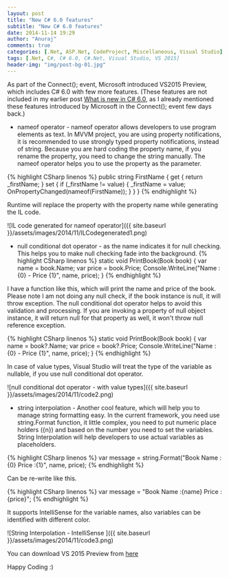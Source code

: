 ```yaml
---
layout: post
title: "New C# 6.0 features"
subtitle: "New C# 6.0 features"
date: 2014-11-14 19:29
author: "Anuraj"
comments: true
categories: [.Net, ASP.Net, CodeProject, Miscellaneous, Visual Studio]
tags: [.Net, C#, C# 6.0, C#.Net, Visual Studio, VS 2015]
header-img: "img/post-bg-01.jpg"
---
```

As part of the Connect(); event, Microsoft introduced VS2015 Preview, which includes C# 6.0 with few more features. (These features are not included in my earlier post [What is new in C# 6.0](http://www.dotnetthoughts.net/what-is-new-in-c-6-0/), as I already mentioned these features introduced by Microsoft in the Connect(); event few days back.)



*   nameof operator - nameof operator allows developers to use program elements as text. In MVVM project, you are using property notifications, it is recommended to use strongly typed property notifications, instead of string. Because you are hard coding the property name, if you rename the property, you need to change the string manually. The nameof operator helps you to use the property as the parameter. 

{% highlight CSharp linenos %}
public string FirstName
{
    get { return _firstName; }
    set
    {
        if (_firstName != value)
        {
            _firstName = value;
            OnPropertyChanged(nameof(FirstName));
        }
    }
}
{% endhighlight %}

Runtime will replace the property with the property name while generating the IL code.

![IL code generated for nameof operator]({{ site.baseurl }}/assets/images/2014/11/ILCodegenerated1.png)


*   null conditional dot operator - as the name indicates it for null checking. This helps you to make null checking fade into the background.
{% highlight CSharp linenos %}
static void PrintBook(Book book)
{
    var name = book.Name;
    var price = book.Price;
    Console.WriteLine("Name :{0} - Price {1}", name, price);
}
{% endhighlight %}

I have a function like this, which will print the name and price of the book. Please note I am not doing any null check, if the book instance is null, it will throw exception. The null conditional dot operator helps to avoid this validation and processing. If you are invoking a property of null object instance, it will return null for that property as well, it won't throw null reference exception.

{% highlight CSharp linenos %}
static void PrintBook(Book book)
{
    var name = book?.Name;
    var price = book?.Price;
    Console.WriteLine("Name :{0} - Price {1}", name, price);
}
{% endhighlight %}

In case of value types, Visual Studio will treat the type of the variable as nullable, if you use null conditional dot operator.

![null conditional dot operator - with value types]({{ site.baseurl }}/assets/images/2014/11/code2.png)

*   string interpolation - Another cool feature, which will help you to manage string formatting easy. In the current framework, you need use string.Format function, it little complex, you need to put numeric place holders ({n}) and based on the number you need to set the variables. String Interpolation will help developers to use actual variables as placeholders.

{% highlight CSharp linenos %}
var message = string.Format("Book Name :{0} Price :{1}", name, price);
{% endhighlight %}

Can be re-write like this.

{% highlight CSharp linenos %}
var message = "Book Name :\{name} Price :\{price}";
{% endhighlight %}

It supports IntelliSense for the variable names, also variables can be identified with different color.

![String Interpolation - IntelliSense ]({{ site.baseurl }}/assets/images/2014/11/code3.png)


You can download VS 2015 Preview from [here](http://www.visualstudio.com/en-us/downloads/visual-studio-2015-downloads-vs.aspx)

Happy Coding :)
